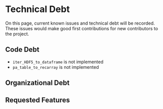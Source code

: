 # Technical Debt

On this page, current known issues and technical debt will be recorded. These issues would make
good first contributions for new contributors to the project.

## Code Debt

- `iter_HDF5_to_dataframe` is not implemented
- `pa_table_to_recarray` is not implemented

## Organizational Debt

## Requested Features
